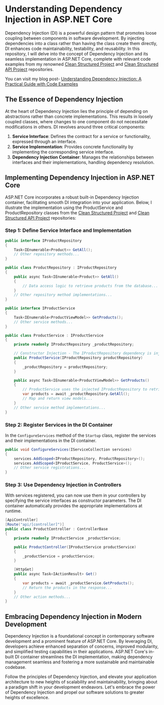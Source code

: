 # Understanding Dependency Injection in ASP.NET Core

Dependency Injection (DI) is a powerful design pattern that promotes loose coupling between components in software development. By injecting dependencies into a class rather than having the class create them directly, DI enhances code maintainability, testability, and reusability. In this repository, I will delve into the concept of Dependency Injection and its seamless implementation in ASP.NET Core, complete with relevant code examples from my renowned [Clean Structured Project](https://github.com/kawser2133/clean-structured-project) and [Clean Structured API Project](https://github.com/kawser2133/clean-structured-api-project) repositories.

You can visit my blog post- [Understanding Dependency Injection: A Practical Guide with Code Examples](https://binarybytez.com/understanding-dependency-injection/)

## The Essence of Dependency Injection

At the heart of Dependency Injection lies the principle of depending on abstractions rather than concrete implementations. This results in loosely coupled classes, where changes to one component do not necessitate modifications in others. DI revolves around three critical components:

1. **Service Interface**: Defines the contract for a service or functionality, expressed through an interface.
2. **Service Implementation**: Provides concrete functionality by implementing the corresponding service interface.
3. **Dependency Injection Container**: Manages the relationships between interfaces and their implementations, handling dependency resolution.

## Implementing Dependency Injection in ASP.NET Core

ASP.NET Core incorporates a robust built-in Dependency Injection container, facilitating smooth DI integration into your application. Below, I illustrate the implementation using the ProductService and ProductRepository classes from the [Clean Structured Project](https://github.com/kawser2133/clean-structured-project) and [Clean Structured API Project](https://github.com/kawser2133/clean-structured-api-project) repositories:

### Step 1: Define Service Interface and Implementation

```csharp
public interface IProductRepository
{
    Task<IEnumerable<Product>> GetAll();
    // Other repository methods...
}

public class ProductRepository : IProductRepository
{
    public async Task<IEnumerable<Product>> GetAll()
    {
        // Data access logic to retrieve products from the database...
    }
    // Other repository method implementations...
}

public interface IProductService
{
    Task<IEnumerable<ProductViewModel>> GetProducts();
    // Other service methods...
}

public class ProductService : IProductService
{
    private readonly IProductRepository _productRepository;

    // Constructor Injection - The IProductRepository dependency is injected into ProductService.
    public ProductService(IProductRepository productRepository)
    {
        _productRepository = productRepository;
    }

    public async Task<IEnumerable<ProductViewModel>> GetProducts()
    {
        // ProductService uses the injected IProductRepository to retrieve data.
        var products = await _productRepository.GetAll();
        // Map and return view models...
    }
    // Other service method implementations...
}
```

### Step 2: Register Services in the DI Container

In the `ConfigureServices` method of the `Startup` class, register the services and their implementations in the DI container.

```csharp
public void ConfigureServices(IServiceCollection services)
{
    services.AddScoped<IProductRepository, ProductRepository>();
    services.AddScoped<IProductService, ProductService>();
    // Other service registrations...
}
```

### Step 3: Use Dependency Injection in Controllers

With services registered, you can now use them in your controllers by specifying the service interfaces as constructor parameters. The DI container automatically provides the appropriate implementations at runtime.

```csharp
[ApiController]
[Route("api/[controller]")]
public class ProductController : ControllerBase
{
    private readonly IProductService _productService;

    public ProductController(IProductService productService)
    {
        _productService = productService;
    }

    [HttpGet]
    public async Task<IActionResult> Get()
    {
        var products = await _productService.GetProducts();
        // Return the products in the response...
    }
    // Other action methods...
}
```

## Embracing Dependency Injection in Modern Development

Dependency Injection is a foundational concept in contemporary software development and a prominent feature of ASP.NET Core. By leveraging DI, developers achieve enhanced separation of concerns, improved modularity, and simplified testing capabilities in their applications. ASP.NET Core's in-built DI container streamlines the DI implementation, making dependency management seamless and fostering a more sustainable and maintainable codebase.

Follow the principles of Dependency Injection, and elevate your application architecture to new heights of scalability and maintainability, bringing about a paradigm shift in your development endeavors. Let's embrace the power of Dependency Injection and propel our software solutions to greater heights of excellence.

